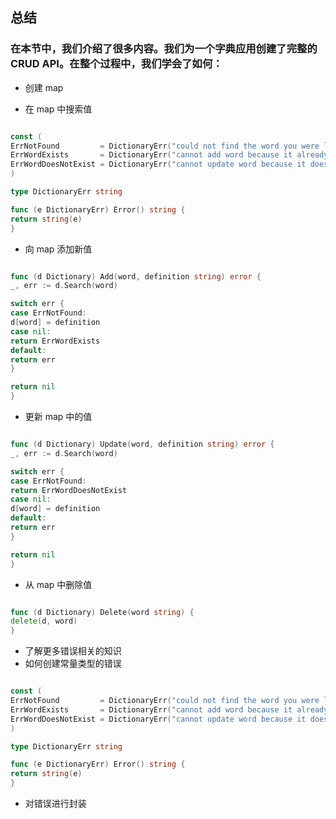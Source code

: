 ## 总结
### 在本节中，我们介绍了很多内容。我们为一个字典应用创建了完整的 CRUD API。在整个过程中，我们学会了如何：
* 创建 map

* 在 map 中搜索值
```go

const (
ErrNotFound         = DictionaryErr("could not find the word you were looking for")
ErrWordExists       = DictionaryErr("cannot add word because it already exists")
ErrWordDoesNotExist = DictionaryErr("cannot update word because it does not exist")
)

type DictionaryErr string

func (e DictionaryErr) Error() string {
return string(e)
}

```
* 向 map 添加新值
```go

func (d Dictionary) Add(word, definition string) error {
_, err := d.Search(word)

switch err {
case ErrNotFound:
d[word] = definition
case nil:
return ErrWordExists
default:
return err
}

return nil
}

```
* 更新 map 中的值
```go

func (d Dictionary) Update(word, definition string) error {
_, err := d.Search(word)

switch err {
case ErrNotFound:
return ErrWordDoesNotExist
case nil:
d[word] = definition
default:
return err
}

return nil
}

```

* 从 map 中删除值
```go

func (d Dictionary) Delete(word string) {
delete(d, word)
}

```

* 了解更多错误相关的知识
* 如何创建常量类型的错误

```go

const (
ErrNotFound         = DictionaryErr("could not find the word you were looking for")
ErrWordExists       = DictionaryErr("cannot add word because it already exists")
ErrWordDoesNotExist = DictionaryErr("cannot update word because it does not exist")
)

type DictionaryErr string

func (e DictionaryErr) Error() string {
return string(e)
}

```

* 对错误进行封装